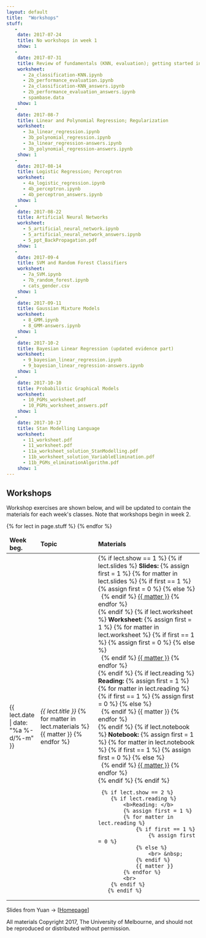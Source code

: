 ```yaml
---
layout: default
title:  "Workshops"
stuff:
   -
    date: 2017-07-24
    title: No workshops in week 1 
    show: 1
   -
    date: 2017-07-31
    title: Review of fundamentals (KNN, evaluation); getting started in python/numpy
    worksheet:
      - 2a_classification-KNN.ipynb
      - 2b_performance_evaluation.ipynb
      - 2a_classification-KNN_answers.ipynb
      - 2b_performance_evaluation_answers.ipynb
      - spambase.data
    show: 1
   -
    date: 2017-08-7
    title: Linear and Polynomial Regression; Regularization
    worksheet:
      - 3a_linear_regression.ipynb
      - 3b_polynomial_regression.ipynb
      - 3a_linear_regression-answers.ipynb
      - 3b_polynomial_regression-answers.ipynb
    show: 1
   -
    date: 2017-08-14
    title: Logistic Regression; Perceptron
    worksheet:
      - 4a_logistic_regression.ipynb
      - 4b_perceptron.ipynb
      - 4b_perceptron_answers.ipynb
    show: 1
   -
    date: 2017-08-22
    title: Artificial Neural Networks
    worksheet:
      - 5_artificial_neural_network.ipynb
      - 5_artificial_neural_network_answers.ipynb
      - 5_ppt_BackPropagation.pdf
    show: 1
   -
    date: 2017-09-4
    title: SVM and Random Forest Classifiers
    worksheet:
      - 7a_SVM.ipynb
      - 7b_random_forest.ipynb
      - cats_gender.csv
    show: 1
   -
    date: 2017-09-11
    title: Gaussian Mixture Models
    worksheet:
      - 8_GMM.ipynb
      - 8_GMM-answers.ipynb
    show: 1
   -
    date: 2017-10-2
    title: Bayesian Linear Regression (updated evidence part)
    worksheet:
      - 9_bayesian_linear_regression.ipynb
      - 9_bayesian_linear_regression-answers.ipynb
    show: 1
   -
    date: 2017-10-10
    title: Probabilistic Graphical Models 
    worksheet:
      - 10_PGMs_worksheet.pdf
      - 10_PGMs_worksheet_answers.pdf
    show: 1
   -
    date: 2017-10-17
    title: Stan Modelling Language 
    worksheet:
      - 11_worksheet.pdf
      - 11_worksheet.pdf
      - 11a_worksheet_solution_StanModelling.pdf
      - 11b_worksheet_solution_VariableElimination.pdf
      - 11b_PGMs_eliminationAlgorithm.pdf
    show: 1
---
```

## Workshops

Workshop exercises are shown below, and will be updated to contain the materials for each week's classes. Note that workshops begin in week 2.  
<p>

<table class="display">
<colgroup>
<col width="15%" />
<col width="30%" />
<col width="55%" />
</colgroup>
<thead>
<tr>
    <td><b>Week beg.</b></td>
    <td><b>Topic</b></td>
    <td><b>Materials</b></td>
</tr>
</thead>
<tbody>
{% for lect in page.stuff %}
<tr>
  <td>
       {{ lect.date  | date: "%a %-d/%-m" }}
  </td>
  <td><i>{{ lect.title }}</i>
    {% for matter in lect.materials %}
    <br> {{ matter }}
    {% endfor %}
  </td>
  <td>
    {% if lect.show == 1 %}
        {% if lect.slides %}
            <b>Slides: </b>
            {% assign first = 1 %}
            {% for matter in lect.slides %}
                {% if first == 1 %}
                    {% assign first = 0 %}
                {% else %}
                    <br> &nbsp;
                {% endif %}
                <a href="slides/{{ matter }}">{{ matter }}</a>
            {% endfor %}
            <br>
        {% endif %}
        {% if lect.worksheet %}
            <b>Worksheet: </b>
            {% assign first = 1 %}
            {% for matter in lect.worksheet %}
                {% if first == 1 %}
                    {% assign first = 0 %}
                {% else %}
                    <br> &nbsp;
                {% endif %}
                <a href="worksheets/{{ matter }}">{{ matter }}</a>
            {% endfor %}
            <br>
        {% endif %}
        {% if lect.reading %}
            <b>Reading: </b>
            {% assign first = 1 %}
            {% for matter in lect.reading %}
                {% if first == 1 %}
                    {% assign first = 0 %}
                {% else %}
                    <br> &nbsp;
                {% endif %}
                {{ matter }}
            {% endfor %}
            <br>
        {% endif %}
        {% if lect.notebook %}
            <b>Notebook: </b>
            {% assign first = 1 %}
            {% for matter in lect.notebook %}
                {% if first == 1 %}
                    {% assign first = 0 %}
                {% else %}
                    <br> &nbsp;
                {% endif %}
                <a href="notebooks/{{ matter }}">{{ matter }}</a>
            {% endfor %}
            <br>
        {% endif %}
    {% endif %}

     {% if lect.show == 2 %}
        {% if lect.reading %}
            <b>Reading: </b>
            {% assign first = 1 %}
            {% for matter in lect.reading %}
                {% if first == 1 %}
                    {% assign first = 0 %}
                {% else %}
                    <br> &nbsp;
                {% endif %}
                {{ matter }}
            {% endfor %}
            <br>
        {% endif %}
       {% endif %}

  </td>
</tr>
{% endfor %}
</tbody>
</table>

Slides from Yuan -> [<a href="https://yuan-li.github.io/comp90051-2017">Homepage</a>]
<br>

All materials Copyright 2017, The University of Melbourne, and should not be reproduced or distributed without permission.
